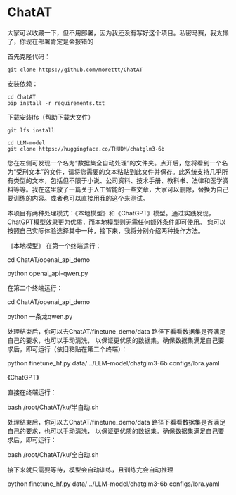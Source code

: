 # ChatAT


大家可以收藏一下，但不用部署，因为我还没有写好这个项目。私密马赛，我太懒了，你现在部署肯定是会报错的





首先克隆代码：
``` 
git clone https://github.com/morettt/ChatAT
``` 
安装依赖：
``` 
cd ChatAT
pip install -r requirements.txt
```


下载安装lfs（帮助下载大文件）
``` 
git lfs install

cd LLM-model
git clone https://huggingface.co/THUDM/chatglm3-6b
``` 

您在左侧可发现一个名为“数据集全自动处理”的文件夹。点开后，您将看到一个名为“受刑文本”的文件，请将您需要的文本粘贴到此文件并保存。此系统支持几乎所有类型的文本，包括但不限于小说、公司资料、技术手册、教科书、法律和医学资料等等。我在这里放了一篇关于人工智能的一些文章，大家可以删除，替换为自己要训练的内容。或者也可以直接用我的这个来测试。

本项目有两种处理模式：《本地模型》和《ChatGPT》模型。通过实践发现，ChatGPT模型效果更为优质，而本地模型则无需任何额外条件即可使用。
您可以按照自己实际体验选择其中一种，接下来，我将分别介绍两种操作方法。


《本地模型》
在第一个终端运行：

cd ChatAT/openai_api_demo

python openai_api-qwen.py

在第二个终端运行：

cd ChatAT/openai_api_demo

python 一条龙qwen.py

处理结束后，你可以去ChatAT/finetune_demo/data 路径下看看数据集是否满足自己的要求，也可以手动清洗，
以保证更优质的数据集。确保数据集满足自己要求后，即可运行（依旧粘贴在第二个终端）：

python finetune_hf.py data/ ../LLM-model/chatglm3-6b configs/lora.yaml



《ChatGPT》

直接在终端运行：

bash /root/ChatAT/ku/半自动.sh

处理结束后，你可以去ChatAT/finetune_demo/data 路径下看看数据集是否满足自己的要求，也可以手动清洗，
以保证更优质的数据集。确保数据集满足自己要求后，即可运行：

bash /root/ChatAT/ku/全自动.sh

接下来就只需要等待，模型会自动训练，且训练完会自动推理

python finetune_hf.py data/ ../LLM-model/chatglm3-6b configs/lora.yaml

